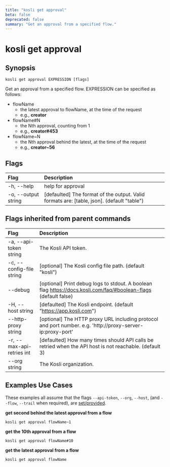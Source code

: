 ```yaml
---
title: "kosli get approval"
beta: false
deprecated: false
summary: "Get an approval from a specified flow."
---
```


# kosli get approval

## Synopsis

```shell
kosli get approval EXPRESSION [flags]
```

Get an approval from a specified flow.
EXPRESSION can be specified as follows:
- flowName
    - the latest approval to flowName, at the time of the request
    - e.g., **creator**
- flowName#N
    - the Nth approval, counting from 1
    - e.g., **creator#453**
- flowName~N
    - the Nth approval behind the latest, at the time of the request
    - e.g., **creator~56**


## Flags
| Flag | Description |
| :--- | :--- |
|    -h, --help  |  help for approval  |
|    -o, --output string  |  [defaulted] The format of the output. Valid formats are: [table, json]. (default "table")  |


## Flags inherited from parent commands
| Flag | Description |
| :--- | :--- |
|    -a, --api-token string  |  The Kosli API token.  |
|    -c, --config-file string  |  [optional] The Kosli config file path. (default "kosli")  |
|        --debug  |  [optional] Print debug logs to stdout. A boolean flag https://docs.kosli.com/faq/#boolean-flags (default false)  |
|    -H, --host string  |  [defaulted] The Kosli endpoint. (default "https://app.kosli.com")  |
|        --http-proxy string  |  [optional] The HTTP proxy URL including protocol and port number. e.g. 'http://proxy-server-ip:proxy-port'  |
|    -r, --max-api-retries int  |  [defaulted] How many times should API calls be retried when the API host is not reachable. (default 3)  |
|        --org string  |  The Kosli organization.  |


## Examples Use Cases

These examples all assume that the flags  `--api-token`, `--org`, `--host`, (and `--flow`, `--trail` when required), are [set/provided](https://docs.kosli.com/getting_started/install/#assigning-flags-via-environment-variables). 

**get second behind the latest approval from a flow**

```shell
kosli get approval flowName~1 

```

**get the 10th approval from a flow**

```shell
kosli get approval flowName#10 

```

**get the latest approval from a flow**

```shell
kosli get approval flowName 
```

